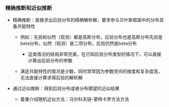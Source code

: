 ### 精确推断和近似推断

* 精确推断：直接求出后验分布的精确解析解，要求参与贝叶斯框架中的分布具备共轭特性

  * 例如：先验和似然（观测）都是高斯分布，后验分布也是高斯分布先验是beta分布，似然（观测）是二项分布，后验仍然是beta分布
    * 这类情况的结局非常完美，在已知后验分布类型的情况下，可以直接计算出后验分布的参数

  * 满足共轭特性的情况是少数，同时常常因为参数空间的维度和复杂度高，无法直接计算求得后验的解析解

* 通过近似推断：得到后验分布或者分布期望的近似结果

  * 着重介绍随机近似方法：马尔科夫链-蒙特卡罗方法方法